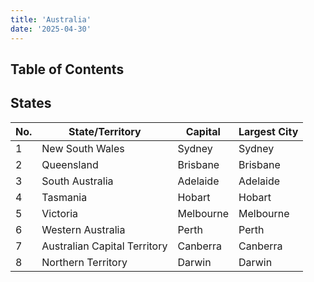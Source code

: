 ```yaml
---
title: 'Australia'
date: '2025-04-30'
---
```


## Table of Contents

## States

| No. | State/Territory              | Capital   | Largest City |
| --- | ---------------------------- | --------- | ------------ |
| 1   | New South Wales              | Sydney    | Sydney       |
| 2   | Queensland                   | Brisbane  | Brisbane     |
| 3   | South Australia              | Adelaide  | Adelaide     |
| 4   | Tasmania                     | Hobart    | Hobart       |
| 5   | Victoria                     | Melbourne | Melbourne    |
| 6   | Western Australia            | Perth     | Perth        |
| 7   | Australian Capital Territory | Canberra  | Canberra     |
| 8   | Northern Territory           | Darwin    | Darwin       |
